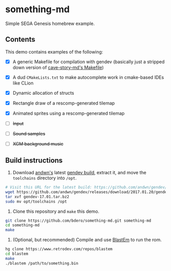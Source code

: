 # something-md
Simple SEGA Genesis homebrew example.

## Contents

This demo contains examples of the following:
- [x] A generic Makefile for compilation with gendev (basically just a stripped down version of
  [cave-story-md's Makefile](https://github.com/andwn/cave-story-md/blob/master/Makefile))
- [x] A dud `CMakeLists.txt` to make autocomplete work in cmake-based IDEs like CLion
- [x] Dynamic allocation of structs
- [x] Rectangle draw of a rescomp-generated tilemap
- [x] Animated sprites using a rescomp-generated tilemap
- [ ] ~~Input~~
- [ ] ~~Sound samples~~
- [ ] ~~XGM background music~~


## Build instructions

1. Download [andwn's](https://github.com/andwn) latest [gendev build](https://github.com/andwn/gendev/releases),
  extract it, and move the `toolchains` directory into `/opt`.

  ```sh
  # Visit this URL for the latest build: https://github.com/andwn/gendev/releases
  wget https://github.com/andwn/gendev/releases/download/2017.01.20/gendev-17.01.tar.bz2
  tar xvf gendev-17.01.tar.bz2
  sudo mv opt/toolchains /opt
  ```

1. Clone this repository and `make` this demo.

  ```sh
  git clone https://github.com/bdero/something-md.git something-md
  cd something-md
  make
  ```

1. (Optional, but recommended) Compile and use [BlastEm](https://www.retrodev.com/blastem/) to run the rom.

  ```sh
  hg clone https://www.retrodev.com/repos/blastem
  cd blastem
  make
  ./blastem /path/to/something.bin
  ```
